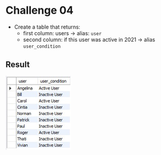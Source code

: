 # Challenge 04
- Create a table that returns:
  - first column: users &rarr; alias: `user`
  - second column: if this user was active in 2021 &rarr; alias `user_condition`

## Result
![challenge 2 results](/spotify-clone/challenge-04/challenge-04-result.jpg)